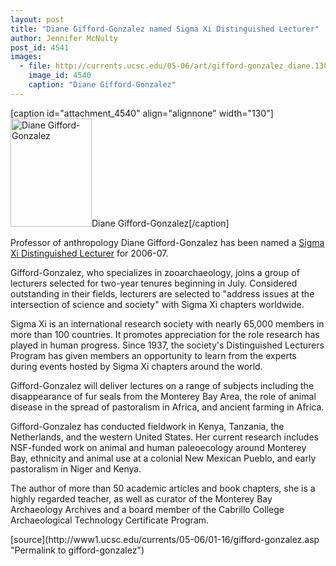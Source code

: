 ```yaml
---
layout: post
title: "Diane Gifford-Gonzalez named Sigma Xi Distinguished Lecturer"
author: Jennifer McNulty
post_id: 4541
images:
  - file: http://currents.ucsc.edu/05-06/art/gifford-gonzalez_diane.130.jpg
    image_id: 4540
    caption: "Diane Gifford-Gonzalez"
---
```


[caption id="attachment_4540" align="alignnone" width="130"]<a href="http://localhost/mysite/wp-content/uploads/2006/01/gifford-gonzalez_diane.130.jpg"><img class="size-full wp-image-4540" src="http://localhost/mysite/wp-content/uploads/2006/01/gifford-gonzalez_diane.130.jpg" alt="Diane Gifford-Gonzalez" width="130" height="173" /></a>Diane Gifford-Gonzalez[/caption]
<a name="content" id="content"></a>
<p>
  Professor of anthropology Diane Gifford-Gonzalez has been named a <a href="http://www.sigmaxi.org/programs/lectureships/0607.shtml">Sigma Xi Distinguished Lecturer</a> for 2006-07.
</p>
<p>
  Gifford-Gonzalez, who specializes in zooarchaeology, joins a group of lecturers selected for two-year tenures beginning in July. Considered outstanding in their fields, lecturers are selected to "address issues at the intersection of science and society" with Sigma Xi chapters worldwide.
</p>
<p>
  Sigma Xi is an international research society with nearly 65,000 members in more than 100 countries. It promotes appreciation for the role research has played in human progress. Since 1937, the society's Distinguished Lecturers Program has given members an opportunity to learn from the experts during events hosted by Sigma Xi chapters around the world.
</p>
<p>
  Gifford-Gonzalez will deliver lectures on a range of subjects including the disappearance of fur seals from the Monterey Bay Area, the role of animal disease in the spread of pastoralism in Africa, and ancient farming in Africa.
</p>
<p>
  Gifford-Gonzalez has conducted fieldwork in Kenya, Tanzania, the Netherlands, and the western United States. Her current research includes NSF-funded work on animal and human paleoecology around Monterey Bay, ethnicity and animal use at a colonial New Mexican Pueblo, and early pastoralism in Niger and Kenya.
</p>
<p>
  The author of more than 50 academic articles and book chapters, she is a highly regarded teacher, as well as curator of the Monterey Bay Archaeology Archives and a board member of the Cabrillo College Archaeological Technology Certificate Program.
</p>
[source](http://www1.ucsc.edu/currents/05-06/01-16/gifford-gonzalez.asp "Permalink to gifford-gonzalez")
